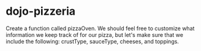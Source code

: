 # dojo-pizzeria

Create a function called pizzaOven. We should feel free to customize what information we keep track of for our pizza, but let's make sure that we include the following: crustType, sauceType, cheeses, and toppings.